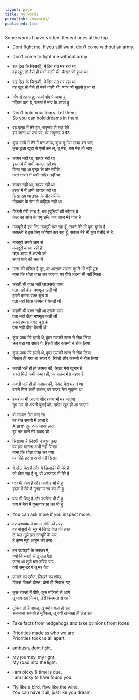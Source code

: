 ```yaml
---
layout: page
title: My words
permalink: /mywords/
published: true
---
```


Some words I have written. Recent ones at the top.

+ Dont fight me. If you still want, don’t come without an army. 

+ Don’t come to fight me without army

+ राह देख के जिसकी, में दिन रात मर रहा था  
  वह खुद तो वैसे ही मरने वाली थी, कैंसर जो हुआ था 

+ राह देख के जिसकी, में दिन रात मर रहा था  
  वह खुद तो वैसे ही मरने वाली थी, प्यार जो मुझसे हुआ था 

+ गाँव से आया हु, अपने पाँव पे आया हु  
  मंज़िल पता है, रास्ता मैं नाप के आया हु

+ Don’t hold your tears. Let them.  
  So you can hold dreams in them. 

+ वह इश्क़ में तेरे हम, समुन्दर से लड़ बैठे  
  हमे जाना था उस पर, मर समुन्दर पे बैठे

+ कुछ साये में तेरे मैं बन जाऊ, कुछ तू मेरा साया बन जाए  
  कुछ दुआ खुदा से ऐसी कर लू, तू मेरा, बस मेरा हो जाए

+ कायर नहीं था, शायर नहीं था  
  इश्क़ में मैं अभी घायल नहीं था  
  सिख रहा था इश्क़ के तौर तरीक़े  
  मरने मारने में अभी माहिर नहीं था 

+ कायर नहीं था, शायर नहीं था  
  इश्क़ में मैं अभी घायल नहीं था  
  सिख रहा था इश्क़ के तौर तरीक़े  
  मोहब्बत के रोग से वाक़िफ़ नहीं था 

+ ज़िंदगी मेरी साच है, बस ख़ुशियों की सौग़ाद है  
  कल का सोच के क्यू डरूँ, जब आज मेरे पास है 

+ मजबूरी है इस लिए मजदूरी कर रहा हूँ, सपने मेरे भी कुछ बुलंद है  
  तसल्ली है इस लिए कोशिश कर रहा हूँ, सवाल मेरे भी कुछ पेचीदे से है 

+ मजबूरी अपने आप से  
  मजदूरी करवा रही है  
  छोड़ आया मैं अपनो को  
  सपने पाने की चाह में 

+ माना की मंज़िल है दूर, पर आसान सवाल तुमने भी नहीं पूछा  
  माना कि थोड़ा वक़्त लग जाएगा, पर पीछे हटना भी नहीं सिखा 

+ कहती थी वक़्त नहीं था उसके पास  
  पता नहीं कँहा मशगूल रहती थी   
  हमसे हमारा वक़्त चुरा के  
  पता नहीं किस क़ीमत में बेचती थी 

+ कहती थी वक़्त नहीं था उसके पास  
  पता नहीं कँहा मशगूल रहती थी  
  हमसे हमारा वक़्त चुरा के  
  पता नहीं कँहा बेचती थी 

+ कुछ पाक मेरे इरादे थे, कुछ उसकी शरम ने रोक लिया  
  चल पड़ा था सफ़र पे, रिश्तों और क़समो ने रोक लिया  

+ कुछ पाक मेरे इरादे थे, कुछ उसकी शरम ने रोक लिया  
  निकल ही गया था सफ़र पे, रिश्तों और क़समो ने रोक लिया  


+ कश्ती भले ही हो काग़ज़ की, केवट मेरा खुमार है  
  रास्ते मिले कभी कभार ही, पर सफ़र मेरा महान है 

+ कश्ती भले ही हो काग़ज़ की, केवट मेरा महान था  
  रास्ते मिले कभी कभार, पर सफ़र मेरा सुहाना था 


+ रामराज भी आएगा और रावण भी मर जाएगा  
  तुम मार दो अपनी बुराई  को, दशेरा खुद ही आ जाएगा 

+ वो साजन मेरा चांद सा  
  हर रात सपनो में आता है  
  Alarm तुम रुक जाओ ज़रा  
  दूर मत करो मेरे ख़्वाब को !

+ सिखाया है ज़िंदगी ने बहुत कुछ  
  पर हार मानना अभी नहीं सिखा  
  माना कि थोड़ा वक़्त लग गया  
  पर पीछे हटना अभी नहीं सिखा

+ ये खेल मेरा है और ये खिलाड़ी भी मेरे है  
  जो बोल रहा है तू, वो अल्फ़ाज़ भी मेरे है 

+ पाप भी किए है और काफिर भी मैं हु  
  इश्क़ में तेरे मैं गुनहगार रब का भी हु

+ पाप भी किए है और काफिर भी मैं हु  
  जंग में मेरी मैं गुनहगार रब का भी हु


+ You can ask more if you inspect more.

+ वह कृष्णप्रेम में पागल गोपी की तरह  
  वह बांसुरी के सुर में लिपटे गीत की तरह  
  ले चल मुझे इस रणभूमि के पार  
  हे कृष्ण मुझे अर्जुन की तरह  

+ इन ख्वाइशो के चक्कर में,  
  क्यों किस्मतो से तू लड़ बैठा  
  जाना था तुजे बस दरिया पार,  
  क्यों समुन्दर पे तू मर बैठा  

+ ज़माने का खौफ, लिखने का शौख,  
  बिकते बिकते दोस्त, दोनों ही निकल गए  

+ कुछ रास्तो में पीछे, कुछ मंज़िलो से आगे  
  तू भाग रहा किधर, तेरी किस्मतो से आगे  

+ दुनिया तो है पागल, तू क्यों पगला हो रहा  
  समजाना सबको है मुश्किल, तू क्यों खामखा ही लड़ रहा  
  
+ Take facts from hedgehogs and take opinions from foxes  

+ Priorities made us who we are  
  Priorities took us all apart.

+ ambush, dont fight.

+ My journey, my fight,  
  My road into the light.  
  
+ I am picky & time is due,  
  I am lucky to have found you.  

+ Fly like a bird, flow like the wind,  
  You can have it all, just like you dream.

